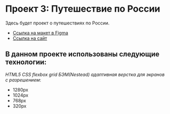 # Проект 3: Путешествие по России

Здесь будет проект о путешествиях по России.

* [Ссылка на макет в Figma](https://www.figma.com/file/OyRWEjU6wBwRe1hapzQoLx/Sprint-3%3A-Russia-%2F-desktop-%2B-mobile?node-id=28503%3A0)
* [Ссылка на сайт](https://anastasiagrinchik.github.io/russian-travel/index.html) 

## В данном проекте использованы следующие технологии:
*HTML5*
*CSS*
*flexbox*
*grid*
*БЭМ(Nestead)*
*адаптивная верстка для экранов с разрешением*:
* 1280px
* 1024px
* 768px
* 320px

